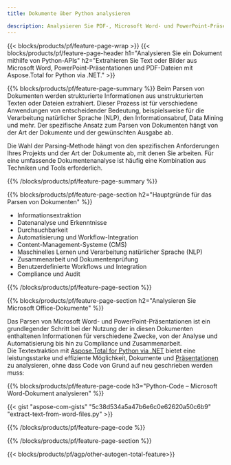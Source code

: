 ```yaml
---
title: Dokumente über Python analysieren 

description: Analysieren Sie PDF-, Microsoft Word- und PowerPoint-Präsentationen über Ihre Python-Anwendung. Extrahieren Sie ganz einfach Text oder Bilder.
---
```


{{< blocks/products/pf/feature-page-wrap >}}
{{< blocks/products/pf/feature-page-header h1="Analysieren Sie ein Dokument mithilfe von Python-APIs" h2="Extrahieren Sie Text oder Bilder aus Microsoft Word, PowerPoint-Präsentationen und PDF-Dateien mit Aspose.Total for Python via .NET." >}}

{{% blocks/products/pf/feature-page-summary %}}
Beim Parsen von Dokumenten werden strukturierte Informationen aus unstrukturierten Texten oder Dateien extrahiert. Dieser Prozess ist für verschiedene Anwendungen von entscheidender Bedeutung, beispielsweise für die Verarbeitung natürlicher Sprache (NLP), den Informationsabruf, Data Mining und mehr. Der spezifische Ansatz zum Parsen von Dokumenten hängt von der Art der Dokumente und der gewünschten Ausgabe ab. <br />

Die Wahl der Parsing-Methode hängt von den spezifischen Anforderungen Ihres Projekts und der Art der Dokumente ab, mit denen Sie arbeiten. Für eine umfassende Dokumentenanalyse ist häufig eine Kombination aus Techniken und Tools erforderlich.

{{% /blocks/products/pf/feature-page-summary  %}}

{{% blocks/products/pf/feature-page-section  h2="Hauptgründe für das Parsen von Dokumenten" %}}

- Informationsextraktion
- Datenanalyse und Erkenntnisse
- Durchsuchbarkeit
- Automatisierung und Workflow-Integration
- Content-Management-Systeme (CMS)
- Maschinelles Lernen und Verarbeitung natürlicher Sprache (NLP)
- Zusammenarbeit und Dokumentenprüfung
- Benutzerdefinierte Workflows und Integration
- Compliance und Audit

{{% /blocks/products/pf/feature-page-section %}}

{{% blocks/products/pf/feature-page-section  h2="Analysieren Sie Microsoft Office-Dokumente" %}}

Das Parsen von Microsoft Word- und PowerPoint-Präsentationen ist ein grundlegender Schritt bei der Nutzung der in diesen Dokumenten enthaltenen Informationen für verschiedene Zwecke, von der Analyse und Automatisierung bis hin zu Compliance und Zusammenarbeit.<br />
Die Textextraktion mit [Aspose.Total for Python via .NET](https://products.aspose.com/total/python-net/) bietet eine leistungsstarke und effiziente Möglichkeit, Dokumente und [Präsentationen](https://products.aspose.com/total/de/python-net/parse/powerpoint/) zu analysieren, ohne dass Code von Grund auf neu geschrieben werden muss:<br />

{{% blocks/products/pf/feature-page-code h3="Python-Code – Microsoft Word-Dokument analysieren" %}}

{{< gist "aspose-com-gists" "5c38d534a5a47b6e6c0e62620a50c6b9" "extract-text-from-word-files.py" >}}

{{% /blocks/products/pf/feature-page-code  %}}

{{% /blocks/products/pf/feature-page-section %}}

{{< blocks/products/pf/agp/other-autogen-total-feature>}}